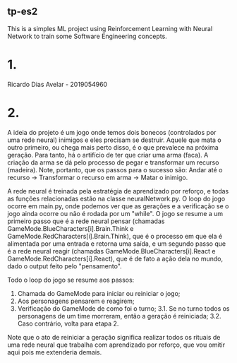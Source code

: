 ## tp-es2
This is a simples ML project using Reinforcement Learning with Neural Network to train some Software Engineering concepts. 

# 1.
Ricardo Dias Avelar - 2019054960
# 2.
A ideia do projeto é um jogo onde temos dois bonecos (controlados por uma rede neural) inimigos e eles precisam se destruir. Aquele que mata o outro primeiro, ou chega mais perto disso, é o que prevalece na próxima geração. Para tanto, há o artifício de ter que criar uma arma (faca). A criação da arma se dá pelo processo de pegar e transformar um recurso (madeira). Note, portanto, que os passos para o sucesso são: Andar até o recurso -> Transformar o recurso em arma -> Matar o inimigo.

A rede neural é treinada pela estratégia de aprendizado por reforço, e todas as funções relacionadas estão na classe neuralNetwork.py. O loop do jogo ocorre em main.py, onde podemos ver que as gerações e a verificação se o jogo ainda ocorre ou não é rodada por um "while". O jogo se resume a um primeiro passo que é a rede neural pensar (chamadas GameMode.BlueCharacters[i].Brain.Think e GameMode.RedCharacters[i].Brain.Think), que é o processo em que ela é alimentada por uma entrada e retorna uma saída, e um segundo passo que é a rede neural reagir (chamadas GameMode.BlueCharacters[i].React e GameMode.RedCharacters[i].React), que é de fato a ação dela no mundo, dado o output feito pelo "pensamento".

Todo o loop do jogo se resume aos passos:
1. Chamada do GameMode para iniciar ou reiniciar o jogo;
2. Aos personagens pensarem e reagirem;
3. Verificação do GameMode de como foi o turno;
    3.1. Se no turno todos os personagens de um time morreram, então a geração é reiniciada;
    3.2. Caso contrário, volta para etapa 2.

Note que o ato de reiniciar a geração significa realizar todos os rituais de uma rede neural que trabalha com aprendizado por reforço, que vou omitir aqui pois me extenderia demais.

